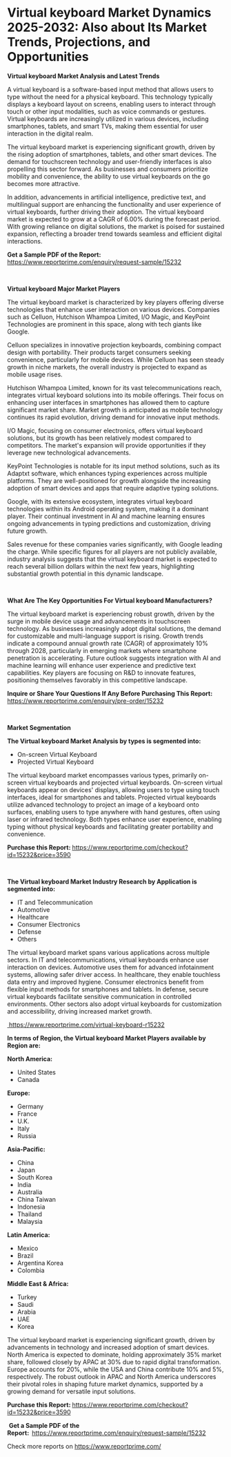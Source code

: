 <p><h1>Virtual keyboard Market Dynamics 2025-2032: Also about Its Market Trends, Projections, and Opportunities</h1></p><p><strong>Virtual keyboard Market Analysis and Latest Trends</strong></p>
<p><p>A virtual keyboard is a software-based input method that allows users to type without the need for a physical keyboard. This technology typically displays a keyboard layout on screens, enabling users to interact through touch or other input modalities, such as voice commands or gestures. Virtual keyboards are increasingly utilized in various devices, including smartphones, tablets, and smart TVs, making them essential for user interaction in the digital realm.</p><p>The virtual keyboard market is experiencing significant growth, driven by the rising adoption of smartphones, tablets, and other smart devices. The demand for touchscreen technology and user-friendly interfaces is also propelling this sector forward. As businesses and consumers prioritize mobility and convenience, the ability to use virtual keyboards on the go becomes more attractive.</p><p>In addition, advancements in artificial intelligence, predictive text, and multilingual support are enhancing the functionality and user experience of virtual keyboards, further driving their adoption. The virtual keyboard market is expected to grow at a CAGR of 6.00% during the forecast period. With growing reliance on digital solutions, the market is poised for sustained expansion, reflecting a broader trend towards seamless and efficient digital interactions.</p></p>
<p><strong>Get a Sample PDF of the Report:&nbsp;</strong> <a href="https://www.reportprime.com/enquiry/request-sample/15232?utm_campaign=3168&utm_medium=2&utm_source=Github&utm_content=ia&utm_term=20032025&utm_id=virtual-keyboard">https://www.reportprime.com/enquiry/request-sample/15232</a></p>
<p>&nbsp;</p>
<p><strong>Virtual keyboard Major Market Players</strong></p>
<p><p>The virtual keyboard market is characterized by key players offering diverse technologies that enhance user interaction on various devices. Companies such as Celluon, Hutchison Whampoa Limited, I/O Magic, and KeyPoint Technologies are prominent in this space, along with tech giants like Google.</p><p>Celluon specializes in innovative projection keyboards, combining compact design with portability. Their products target consumers seeking convenience, particularly for mobile devices. While Celluon has seen steady growth in niche markets, the overall industry is projected to expand as mobile usage rises.</p><p>Hutchison Whampoa Limited, known for its vast telecommunications reach, integrates virtual keyboard solutions into its mobile offerings. Their focus on enhancing user interfaces in smartphones has allowed them to capture significant market share. Market growth is anticipated as mobile technology continues its rapid evolution, driving demand for innovative input methods.</p><p>I/O Magic, focusing on consumer electronics, offers virtual keyboard solutions, but its growth has been relatively modest compared to competitors. The market's expansion will provide opportunities if they leverage new technological advancements.</p><p>KeyPoint Technologies is notable for its input method solutions, such as its Adaptxt software, which enhances typing experiences across multiple platforms. They are well-positioned for growth alongside the increasing adoption of smart devices and apps that require adaptive typing solutions.</p><p>Google, with its extensive ecosystem, integrates virtual keyboard technologies within its Android operating system, making it a dominant player. Their continual investment in AI and machine learning ensures ongoing advancements in typing predictions and customization, driving future growth.</p><p>Sales revenue for these companies varies significantly, with Google leading the charge. While specific figures for all players are not publicly available, industry analysis suggests that the virtual keyboard market is expected to reach several billion dollars within the next few years, highlighting substantial growth potential in this dynamic landscape.</p></p>
<p>&nbsp;</p>
<p><strong>What Are The Key Opportunities For Virtual keyboard Manufacturers?</strong></p>
<p><p>The virtual keyboard market is experiencing robust growth, driven by the surge in mobile device usage and advancements in touchscreen technology. As businesses increasingly adopt digital solutions, the demand for customizable and multi-language support is rising. Growth trends indicate a compound annual growth rate (CAGR) of approximately 10% through 2028, particularly in emerging markets where smartphone penetration is accelerating. Future outlook suggests integration with AI and machine learning will enhance user experience and predictive text capabilities. Key players are focusing on R&D to innovate features, positioning themselves favorably in this competitive landscape.</p></p>
<p><strong>Inquire or Share Your Questions If Any Before Purchasing This Report:</strong> <a href="https://www.reportprime.com/enquiry/pre-order/15232?utm_campaign=3168&utm_medium=2&utm_source=Github&utm_content=ia&utm_term=20032025&utm_id=virtual-keyboard">https://www.reportprime.com/enquiry/pre-order/15232</a></p>
<p>&nbsp;</p>
<p><strong>Market Segmentation</strong></p>
<p><strong>The Virtual keyboard Market Analysis by types is segmented into:</strong></p>
<p><ul><li>On-screen Virtual Keyboard</li><li>Projected Virtual Keyboard</li></ul></p>
<p><p>The virtual keyboard market encompasses various types, primarily on-screen virtual keyboards and projected virtual keyboards. On-screen virtual keyboards appear on devices' displays, allowing users to type using touch interfaces, ideal for smartphones and tablets. Projected virtual keyboards utilize advanced technology to project an image of a keyboard onto surfaces, enabling users to type anywhere with hand gestures, often using laser or infrared technology. Both types enhance user experience, enabling typing without physical keyboards and facilitating greater portability and convenience.</p></p>
<p><strong>Purchase this Report:&nbsp;</strong><a href="https://www.reportprime.com/checkout?id=15232&price=3590&utm_campaign=3168&utm_medium=2&utm_source=Github&utm_content=ia&utm_term=20032025&utm_id=virtual-keyboard">https://www.reportprime.com/checkout?id=15232&price=3590</a></p>
<p>&nbsp;</p>
<p><strong>The Virtual keyboard Market Industry Research by Application is segmented into:</strong></p>
<p><ul><li>IT and Telecommunication</li><li>Automotive</li><li>Healthcare</li><li>Consumer Electronics</li><li>Defense</li><li>Others</li></ul></p>
<p><p>The virtual keyboard market spans various applications across multiple sectors. In IT and telecommunications, virtual keyboards enhance user interaction on devices. Automotive uses them for advanced infotainment systems, allowing safer driver access. In healthcare, they enable touchless data entry and improved hygiene. Consumer electronics benefit from flexible input methods for smartphones and tablets. In defense, secure virtual keyboards facilitate sensitive communication in controlled environments. Other sectors also adopt virtual keyboards for customization and accessibility, driving increased market growth.</p></p>
<p><a href="https://www.reportprime.com/virtual-keyboard-r15232?utm_campaign=3168&utm_medium=2&utm_source=Github&utm_content=ia&utm_term=20032025&utm_id=virtual-keyboard">&nbsp;https://www.reportprime.com/virtual-keyboard-r15232</a></p>
<p><strong>In terms of Region, the Virtual keyboard Market Players available by Region are:</strong></p>
<p>
    <p> <strong> North America: </strong>
        <ul>
            <li>United States</li>
            <li>Canada</li>
        </ul>
        </p> 
    <p> <strong> Europe: </strong>
        <ul>
            <li>Germany</li>
            <li>France</li>
            <li>U.K.</li>
            <li>Italy</li>
            <li>Russia</li>
        </ul>
        </p> 
    <p> <strong> Asia-Pacific: </strong>
        <ul>
            <li>China</li>
            <li>Japan</li>
            <li>South Korea</li>
            <li>India</li>
            <li>Australia</li>
            <li>China Taiwan</li>
            <li>Indonesia</li>
            <li>Thailand</li>
            <li>Malaysia</li>
        </ul>
        </p> 
    <p> <strong> Latin America: </strong>
        <ul>
            <li>Mexico</li>
            <li>Brazil</li>
            <li>Argentina Korea</li>
            <li>Colombia</li>
        </ul>
        </p> 
    <p> <strong> Middle East & Africa: </strong>
        <ul>
            <li>Turkey</li>
            <li>Saudi</li>
            <li>Arabia</li>
            <li>UAE</li>
            <li>Korea</li>
        </ul>
    </p>
    </p>
<p><p>The virtual keyboard market is experiencing significant growth, driven by advancements in technology and increased adoption of smart devices. North America is expected to dominate, holding approximately 35% market share, followed closely by APAC at 30% due to rapid digital transformation. Europe accounts for 20%, while the USA and China contribute 10% and 5%, respectively. The robust outlook in APAC and North America underscores their pivotal roles in shaping future market dynamics, supported by a growing demand for versatile input solutions.</p></p>
<p><strong>Purchase this Report: </strong><a href="https://www.reportprime.com/checkout?id=15232&price=3590&utm_campaign=3168&utm_medium=2&utm_source=Github&utm_content=ia&utm_term=20032025&utm_id=virtual-keyboard">https://www.reportprime.com/checkout?id=15232&price=3590</a></p>
<p>&nbsp;<strong>Get a Sample PDF of the Report:&nbsp;&nbsp;</strong><a href="https://www.reportprime.com/enquiry/request-sample/15232?utm_campaign=3168&utm_medium=2&utm_source=Github&utm_content=ia&utm_term=20032025&utm_id=virtual-keyboard">https://www.reportprime.com/enquiry/request-sample/15232</a></p>
<p><strong></strong></p>
<p>Check more reports on <a href="https://www.reportprime.com/?utm_campaign=3168&utm_medium=2&utm_source=Github&utm_content=ia&utm_term=20032025&utm_id=virtual-keyboard">https://www.reportprime.com/</a></p>
